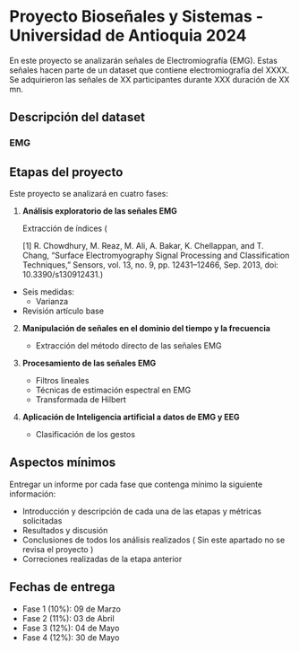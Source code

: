 # Proyecto Bioseñales y Sistemas - Universidad de Antioquia 2024

En este proyecto se analizarán señales de  Electromiografía (EMG). Estas señales hacen parte de un dataset que contiene electromiografía del XXXX. Se adquirieron las señales de XX participantes durante XXX duración de XX mn.

## Descripción del dataset


### EMG 

## Etapas del proyecto
Este proyecto se analizará en cuatro fases:

1. **Análisis exploratorio de las señales EMG**

   Extracción de índices  (
    
    [1] R. Chowdhury, M. Reaz, M. Ali, A. Bakar, K.
Chellappan, and T. Chang, “Surface
Electromyography Signal Processing and
Classification Techniques,” Sensors, vol. 13, no. 9,
pp. 12431–12466, Sep. 2013, doi:
10.3390/s130912431.)

- Seis medidas: 
    - Varianza 
- Revisión artículo base 

2. **Manipulación de señales en el dominio del tiempo y la frecuencia**

    - Extracción del método directo de las señales EMG

3. **Procesamiento de las señales EMG**

    - Filtros lineales 
    - Técnicas de estimación espectral en EMG
    - Transformada de Hilbert

4. **Aplicación de Inteligencia artificial a datos de EMG y EEG**

    - Clasificación de los gestos 

## Aspectos mínimos 
Entregar un informe por cada fase que contenga mínimo la siguiente información:

* Introducción y descripción de cada una de las etapas y métricas solicitadas
* Resultados y discusión 
* Conclusiones de todos los análisis realizados ( Sin este apartado no se revisa el proyecto )
* Correciones realizadas de la etapa anterior

## Fechas de entrega

* Fase 1 (10%): 09 de Marzo
* Fase 2 (11%): 03 de Abril
* Fase 3 (12%): 04 de Mayo
* Fase 4 (12%): 30 de Mayo 
